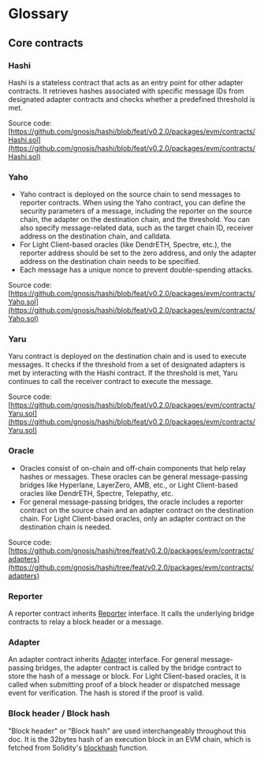 # Glossary

## Core contracts

### Hashi

Hashi is a stateless contract that acts as an entry point for other adapter contracts. It retrieves hashes associated with specific message IDs from designated adapter contracts and checks whether a predefined threshold is met.

Source code: [https://github.com/gnosis/hashi/blob/feat/v0.2.0/packages/evm/contracts/Hashi.sol](https://github.com/gnosis/hashi/blob/feat/v0.2.0/packages/evm/contracts/Hashi.sol)



### Yaho

* Yaho contract is deployed on the source chain to send messages to reporter contracts. When using the Yaho contract, you can define the security parameters of a message, including the reporter on the source chain, the adapter on the destination chain, and the threshold. You can also specify message-related data, such as the target chain ID, receiver address on the destination chain, and calldata.
* For Light Client-based oracles (like DendrETH, Spectre, etc.), the reporter address should be set to the zero address, and only the adapter address on the destination chain needs to be specified.
* Each message has a unique nonce to prevent double-spending attacks.

Source code: [https://github.com/gnosis/hashi/blob/feat/v0.2.0/packages/evm/contracts/Yaho.sol](https://github.com/gnosis/hashi/blob/feat/v0.2.0/packages/evm/contracts/Yaho.sol)

### Yaru

Yaru contract is deployed on the destination chain and is used to execute messages. It checks if the threshold from a set of designated adapters is met by interacting with the Hashi contract. If the threshold is met, Yaru continues to call the receiver contract to execute the message.

Source code: [https://github.com/gnosis/hashi/blob/feat/v0.2.0/packages/evm/contracts/Yaru.sol](https://github.com/gnosis/hashi/blob/feat/v0.2.0/packages/evm/contracts/Yaru.sol)



### Oracle

* Oracles consist of on-chain and off-chain components that help relay hashes or messages. These oracles can be general message-passing bridges like Hyperlane, LayerZero, AMB, etc., or Light Client-based oracles like DendrETH, Spectre, Telepathy, etc.
* For general message-passing bridges, the oracle includes a reporter contract on the source chain and an adapter contract on the destination chain. For Light Client-based oracles, only an adapter contract on the destination chain is needed.

Source code: [https://github.com/gnosis/hashi/tree/feat/v0.2.0/packages/evm/contracts/adapters](https://github.com/gnosis/hashi/tree/feat/v0.2.0/packages/evm/contracts/adapters)



### Reporter

A reporter contract inherits [Reporter](https://github.com/gnosis/hashi/blob/feat/v0.2.0/packages/evm/contracts/adapters/Reporter.sol) interface. It calls the underlying bridge contracts to relay a block header or a message.



### Adapter

An adapter contract inherits [Adapter](https://github.com/gnosis/hashi/blob/feat/v0.2.0/packages/evm/contracts/adapters/Adapter.sol) interface. For general message-passing bridges, the adapter contract is called by the bridge contract to store the hash of a message or block. For Light Client-based oracles, it is called when submitting proof of a block header or dispatched message event for verification. The hash is stored if the proof is valid.



### Block header / Block hash

"Block header" or "Block hash" are used interchangeably throughout this doc. It is the 32bytes hash of an execution block in an EVM chain, which is fetched from Solidity's [blockhash](https://docs.soliditylang.org/en/latest/units-and-global-variables.html#block-and-transaction-properties) function.&#x20;



